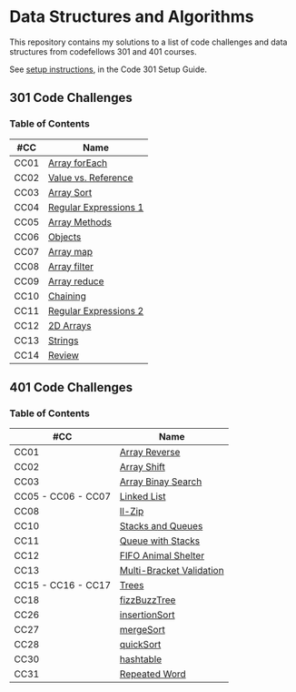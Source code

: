 # Data Structures and Algorithms

This repository contains my solutions to a list of code challenges and data structures from codefellows 301 and 401 courses.

See [setup instructions](https://codefellows.github.io/setup-guide/code-301/3-code-challenges), in the Code 301 Setup Guide.

## 301 Code Challenges

### **Table of Contents**
| #CC | Name |
| --- | ---- |
| CC01 | [Array forEach](https://github.com/afnandamra/data-structures-and-algorithms/tree/master/code-challenges/301/CC1:%20forEach) |
| CC02 | [Value vs. Reference](https://github.com/afnandamra/data-structures-and-algorithms/tree/master/code-challenges/301/CC2:%20value%20vs%20reference) |
| CC03 | [Array Sort](https://github.com/afnandamra/data-structures-and-algorithms/tree/master/code-challenges/301/CC3:%20sort) |
| CC04 | [Regular Expressions 1](https://github.com/afnandamra/data-structures-and-algorithms/tree/master/code-challenges/301/CC4:%20Regular%20expressions) |
| CC05 | [Array Methods](https://github.com/afnandamra/data-structures-and-algorithms/tree/master/code-challenges/301/CC5:%20Array%20methods) |
| CC06 | [Objects](https://github.com/afnandamra/data-structures-and-algorithms/tree/master/code-challenges/301/CC6:%20Objects) |
| CC07 | [Array map](https://github.com/afnandamra/data-structures-and-algorithms/tree/master/code-challenges/301/CC7:%20map) |
| CC08 | [Array filter](https://github.com/afnandamra/data-structures-and-algorithms/tree/master/code-challenges/301/CC8:%20Filter) |
| CC09 | [Array reduce](https://github.com/afnandamra/data-structures-and-algorithms/tree/master/code-challenges/301/CC9:%20Reduce) |
| CC10 | [Chaining](https://github.com/afnandamra/data-structures-and-algorithms/tree/master/code-challenges/301/CC10:%20Chaining) |
| CC11 | [Regular Expressions 2](https://github.com/afnandamra/data-structures-and-algorithms/tree/master/code-challenges/301/CC11:%20Regular%20expressions%202) |
| CC12 | [2D Arrays](https://github.com/afnandamra/data-structures-and-algorithms/tree/master/code-challenges/301/CC12:%202D%20Arrays) |
| CC13 | [Strings](https://github.com/afnandamra/data-structures-and-algorithms/tree/master/code-challenges/301/CC13:%20strings) |
| CC14 | [Review](https://github.com/afnandamra/data-structures-and-algorithms/tree/master/code-challenges/301/CC14:%20review) |

## 401 Code Challenges

### **Table of Contents**
| #CC | Name |
| --- | ---- |
| CC01 | [Array Reverse](https://github.com/afnandamra/data-structures-and-algorithms/tree/master/javascript/code-challenges/CC01:%20arrayReverse) |
| CC02 | [Array Shift](https://github.com/afnandamra/data-structures-and-algorithms/tree/master/javascript/code-challenges/CC02:%20arrayShift) |
| CC03 | [Array Binay Search](https://github.com/afnandamra/data-structures-and-algorithms/tree/master/javascript/code-challenges/CC03:%20arrayBinarySearch) |
| CC05 - CC06 - CC07 | [Linked List](https://github.com/afnandamra/data-structures-and-algorithms/tree/master/javascript/data-structure/linked-list) |
| CC08 | [ll-Zip](https://github.com/afnandamra/data-structures-and-algorithms/tree/master/javascript/code-challenges/CC08:%20llZip) |
| CC10 | [Stacks and Queues](https://github.com/afnandamra/data-structures-and-algorithms/tree/master/javascript/data-structure/stacksAndQueues) |
| CC11 | [Queue with Stacks](https://github.com/afnandamra/data-structures-and-algorithms/tree/master/javascript/code-challenges/CC11:%20queueWithStacks) |
| CC12 | [FIFO Animal Shelter](https://github.com/afnandamra/data-structures-and-algorithms/tree/master/javascript/code-challenges/CC12:%20fifoAnimalShelter) |
| CC13 | [Multi-Bracket Validation](https://github.com/afnandamra/data-structures-and-algorithms/tree/master/javascript/code-challenges/CC13:%20multiBracketValidation) |
| CC15 - CC16 - CC17 | [Trees](https://github.com/afnandamra/data-structures-and-algorithms/tree/master/javascript/data-structure/tree) |
| CC18 | [fizzBuzzTree](https://github.com/afnandamra/data-structures-and-algorithms/tree/master/javascript/code-challenges/CC18:%20fizzBuzzTree) |
| CC26 | [insertionSort](https://github.com/afnandamra/data-structures-and-algorithms/tree/master/javascript/code-challenges/CC26:%20insertionSort) |
| CC27 | [mergeSort](https://github.com/afnandamra/data-structures-and-algorithms/tree/master/javascript/code-challenges/CC27:%20mergeSort) |
| CC28 | [quickSort](https://github.com/afnandamra/data-structures-and-algorithms/tree/master/javascript/code-challenges/CC28:%20quickSort) |
| CC30 | [hashtable](https://github.com/afnandamra/data-structures-and-algorithms/tree/master/javascript/data-structure/hashtable) |
| CC31 | [Repeated Word](https://github.com/afnandamra/data-structures-and-algorithms/tree/master/javascript/code-challenges/CC31:%20repeatedWord) |

